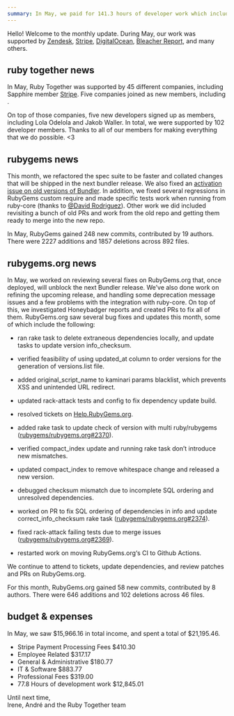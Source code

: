 ```yaml
---
summary: In May, we paid for 141.3 hours of developer work which included several updates, fixes and changes in preparation for the next Bundler release.
---
```


Hello! Welcome to the monthly update. During May, our work was supported by [Zendesk](https://www.zendesk.com), [Stripe](https://stripe.com), [DigitalOcean](https://www.digitalocean.com), [Bleacher Report](http://www.bleacherreport.com), and many others.


## ruby together news

In May, Ruby Together was supported by 45 different companies, including Sapphire member [Stripe](https://stripe.com). Five companies joined as new members, including .

On top of those companies, five new developers signed up as members, including Lola Odelola and Jakob Waller. In total, we were supported by 102 developer members. Thanks to all of our members for making everything that we do possible. &lt;3


## rubygems news

This month, we refactored the spec suite to be faster and collated changes that will be shipped in the next bundler release. We also fixed an [activation issue on old versions of Bundler](https://github.com/rubygems/rubygems/pull/3626). In addition, we fixed several regressions in RubyGems custom require and made specific tests work when running from ruby-core (thanks to [@David Rodriguez](https://github.com/deivid-rodriguez)). Other work we did included revisiting a bunch of old PRs and work from the old repo and getting them ready to merge into the new repo.

In May, RubyGems gained 248 new commits, contributed by 19 authors. There were 2227 additions and 1857 deletions across 892 files.


## rubygems.org news

In May, we worked on reviewing several fixes on RubyGems.org that, once deployed, will unblock the next Bundler release. We’ve also done work on refining the upcoming release, and handling some deprecation message issues and a few problems with the integration with ruby-core. On top of this, we investigated Honeybadger reports and created PRs to fix all of them. RubyGems.org saw several bug fixes and updates this month, some of which include the following:

* ran rake task to delete extraneous dependencies locally, and update tasks to update version info_checksum.

* verified feasibility of using updated_at column to order versions for the generation of versions.list file.

* added original_script_name to kaminari params blacklist, which prevents XSS and unintended URL redirect.

* updated rack-attack tests and config to fix dependency update build.

* resolved tickets on [Help.RubyGems.org](https://help.rubygems.org/).

* added rake task to update check of version with multi ruby/rubygems ([rubygems/rubygems.org#2370](https://github.com/rubygems/rubygems.org/issues/2370)).

* verified compact_index update and running rake task don’t introduce new mismatches.

* updated compact_index to remove whitespace change and released a new version.

* debugged checksum mismatch due to incomplete SQL ordering and unresolved dependencies.

* worked on PR to fix SQL ordering of dependencies in info and update correct_info_checksum rake task ([rubygems/rubygems.org#2374](https://github.com/rubygems/rubygems.org/issues/2374)).

* fixed rack-attack failing tests due to merge issues ([rubygems/rubygems.org#2369](https://github.com/rubygems/rubygems.org/issues/2369)).

* restarted work on moving RubyGems.org‘s CI to Github Actions.

We continue to attend to tickets, update dependencies, and review patches and PRs on RubyGems.org.

For this month, RubyGems.org gained 58 new commits, contributed by 8 authors. There were 646 additions and 102 deletions across 46 files.


## budget &amp; expenses

In May, we saw $15,966.16 in total income, and spent a total of $21,195.46.

* Stripe Payment Processing Fees $410.30   
* Employee Related $317.17  
* General & Administrative $180.77  
* IT & Software $883.77   
* Professional Fees	$319.00  
* 77.8 Hours of development work $12,845.01  

Until next time,<br>
Irene, André and the Ruby Together team